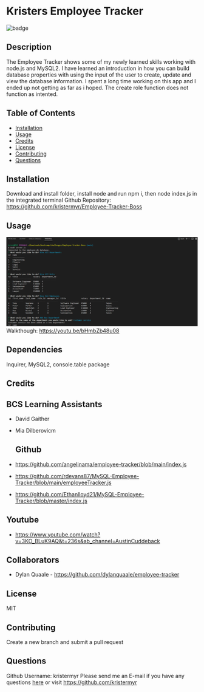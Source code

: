 # Kristers Employee Tracker
  ![badge](https://img.shields.io/badge/license-MIT-green.svg)    

  
  ## Description
The Employee Tracker shows some of my newly learned skills working with node.js and MySQL2. I have learned an introduction in how you can build database properties with using the input of the user to create, update and view the database information. I spent a long time working on this app and I ended up not getting as far as i hoped. The create role function does not function as intented.  
  
  ## Table of Contents
  * [Installation](#installation)
  * [Usage](#usage)
  * [Credits](#credits)
  * [License](#license)
  * [Contributing](#contributing)
  * [Questions](#questions)

  ## Installation
  Download and install folder, install node and run npm i, then node index.js in the integrated terminal
  Github Repository: https://github.com/kristermyr/Employee-Tracker-Boss

  ## Usage
  ![](./assets/images/screenshot.png)
  Walkthough: https://youtu.be/bHmbZb48u08

  ## Dependencies
  Inquirer, MySQL2, console.table package
  ## Credits
 
  ## BCS Learning Assistants 

* David Gaither
* Mia Dilberovicm

  ## Github
* https://github.com/angelinama/employee-tracker/blob/main/index.js
* https://github.com/rdevans87/MySQL-Employee-Tracker/blob/main/employeeTracker.js
* https://github.com/Ethanlloyd21/MySQL-Employee-Tracker/blob/master/index.js

## Youtube
* https://www.youtube.com/watch?v=3KO_BLuK9AQ&t=236s&ab_channel=AustinCuddeback

## Collaborators
  * Dylan Quaale - https://github.com/dylanquaale/employee-tracker

  ## License
  MIT

  ## Contributing
  Create a new branch and submit a pull request

  ## Questions
  Github Username: kristermyr
  Please send me an E-mail if you have any questions [here](mailto:krister90@gmail.com) or visit https://github.com/kristermyr

